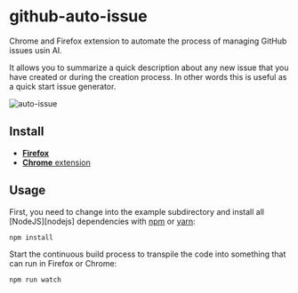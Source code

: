 # github-auto-issue

Chrome and Firefox extension to automate the process of managing GitHub issues usin AI.

It allows you to summarize a quick description about any new issue that you have created or during the creation process. In other words this is useful as a quick start issue generator.

![auto-issue](https://user-images.githubusercontent.com/33763843/221444329-fee84a8e-64a8-4f4a-84c6-566fe7a8de77.gif)

## Install

- [**Firefox**]()
- [**Chrome** extension]()

## Usage

First, you need to change into the example subdirectory and install all
[NodeJS][nodejs] dependencies with [npm](http://npmjs.com/) or
[yarn](https://yarnpkg.com/):


```bash
npm install
```

Start the continuous build process to transpile the code into something that
can run in Firefox or Chrome:

```bash
npm run watch
```
